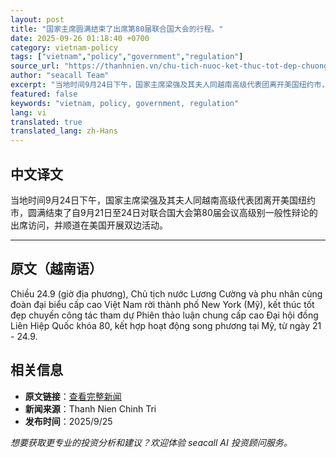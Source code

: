 ```yaml
---
layout: post
title: "国家主席圆满结束了出席第80届联合国大会的行程。"
date: 2025-09-26 01:18:40 +0700
category: vietnam-policy
tags: ["vietnam","policy","government","regulation"]
source_url: "https://thanhnien.vn/chu-tich-nuoc-ket-thuc-tot-dep-chuong-trinh-du-dai-hoi-dong-lien-hiep-quoc-khoa-80-185250925090001309.htm"
author: "seacall Team"
excerpt: "当地时间9月24日下午，国家主席梁强及其夫人同越南高级代表团离开美国纽约市，圆满结束了自9月21日至24日对联合国大会第80届会议高级别一般性辩论的出席访问，并顺道在美国开展双边活动。..."
featured: false
keywords: "vietnam, policy, government, regulation"
lang: vi
translated: true
translated_lang: zh-Hans
---
```


## 中文译文

当地时间9月24日下午，国家主席梁强及其夫人同越南高级代表团离开美国纽约市，圆满结束了自9月21日至24日对联合国大会第80届会议高级别一般性辩论的出席访问，并顺道在美国开展双边活动。

---

## 原文（越南语）

Chiều 24.9 (giờ địa phương), Chủ tịch nước Lương Cường v&agrave; phu nh&acirc;n c&ugrave;ng đo&agrave;n đại biểu cấp cao Việt Nam rời th&agrave;nh phố New York (Mỹ), kết th&uacute;c tốt đẹp chuyến c&ocirc;ng t&aacute;c tham dự Phi&ecirc;n thảo luận chung cấp cao Đại hội đồng Li&ecirc;n Hiệp Quốc kh&oacute;a 80, kết hợp hoạt động song phương tại Mỹ, từ ng&agrave;y 21 - 24.9.

## 相关信息

- **原文链接**：[查看完整新闻](https://thanhnien.vn/chu-tich-nuoc-ket-thuc-tot-dep-chuong-trinh-du-dai-hoi-dong-lien-hiep-quoc-khoa-80-185250925090001309.htm)
- **新闻来源**：Thanh Nien Chinh Tri
- **发布时间**：2025/9/25

*想要获取更专业的投资分析和建议？欢迎体验 seacall AI 投资顾问服务。*